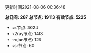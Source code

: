 更新时间2021-08-06 00:36:48

**总订阅: 287**
**总节点: 19113**
**有效节点: 5225**
- ss节点: 3624
- v2ray节点: 1413
- trojan节点: 128
- ssr节点: 60
